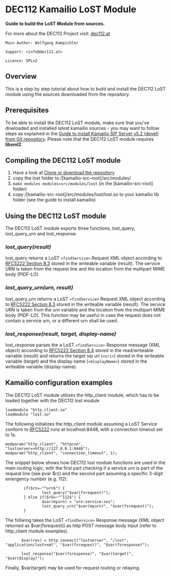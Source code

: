 # DEC112 Kamailio LoST Module

__Guide to build the LoST Module from sources.__

For more about the DEC112 Project visit: [dec112.at](https://dec112.at)

```
Main Author: Wolfgang Kampichler

Support: <info@dec112.at>

Licence: GPLv2
```

## Overview

This is a step by step tutorial about how to build and install the DEC112 LoST module using the sources downloaded from the repository.

## Prerequisites

To be able to install the DEC112 LoST module, make sure that you've dowloaded and installed latest kamailio sources - you may want to follow steps as explained in the
[Guide to install Kamailio SIP Server v5.2 (devel) from Git repository](https://kamailio.org/docs/tutorials/5.3.x/kamailio-install-guide-git/). Please note that the DEC112 LoST module requires __libxml2__.

## Compiling the DEC112 LoST module

1. Have a look at [Clone or download the repository](https://help.github.com/en/articles/cloning-a-repository)
2. copy the lost folder to /[kamailio-src-root]/src/modules/
3. `make modules modules=src/modules/lost` (in the [kamailio-src-root] folder)
4. copy /[kamailio-src-root]/src/modules/lost/lost.so to your kamailio lib folder (see the guide to install kamailio)

## Using the DEC112 LoST module

The DEC112 LoST module exports three functions, lost_query, lost_query_urn and lost_response.

### *lost_query(result)*
lost_query returns a LoST `<findService>` Request XML object according to [RFC5222 Section 8.3](https://tools.ietf.org/html/rfc5222#section-8.3) stored in the writeable variable (result). The service URN is taken from the request line and the location from the multipart MIME body (PIDF-LO)

### *lost_query_urn(urn, result)*
lost_query_urn returns a LoST `<findService>` Request XML object according to [RFC5222 Section 8.3](https://tools.ietf.org/html/rfc5222#section-8.3) stored in the writeable variable (result). The service URN is taken from the urn variable and the location from the multipart MIME body (PIDF-LO). This function may be useful in case the request does not contain a service urn, or a different urn shall be used. 

### *lost_response(result, target, display-name)*
lost_response parses the a LoST `<findService>` Response message (XML object) according to [RFC5222 Section 8.4](https://tools.ietf.org/html/rfc5222#section-8.4) stored in the read/writeable variable (result) and returns the target sip uri (`<uri>`) stored in the writeable variable (target) and the display name (`<displayName>`) stored in the writeable variable (display-name).

## Kamailio configuration examples
The DEC112 LoST module utilizes the http_client module, which has to be loaded together with the DEC112 lost module

```
loadmodule "http_client.so"
loadmodule "lost.so"
```
The following initializes the http_client module assuming a LoST Service conform to [RFC5222](https://tools.ietf.org/html/rfc5222) runs at localhost:8448, with a connection timeout set to 1s.
```
modparam("http_client", "httpcon", "lostserver=>http://127.0.0.1:8448");
modparam("http_client", "connection_timeout", 1);
```
The snippet below shows how DEC112 lost module functions are used in the main routing logic, with the first part checking if a service urn is part of the request line (see pvar $rz) and the second part assuming a specific 3-digit emergency number (e.g. 112).

```
        if($rz=~"^urn$") {
                lost_query("$var(fsrequest)");
        } else if($rU=~"^112$") {
                $var(myurn) = "urn:service:sos";
                lost_query_urn("$var(myurn)", "$var(fsrequest)");
        }
```
The follwing takes the LoST `<findService>` Response message (XML object returned as $var(fsrequest)) as http POST message body input (refer to http_client module examples).

```        
       $var(res) = http_connect("lostserver", "/lost", "application/lost+xml", "$var(fsrequest)", "$var(fsresponse)");
       
       lost_response("$var(fsresponse)", "$var(target)", "$var(display)");
```
Finally, $var(target) may be used for request routing or relaying. 
